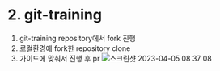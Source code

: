 # 2. git-training

1. git-training repository에서 fork 진행
2. 로컬환경에 fork한 repository clone
3. 가이드에 맞춰서 진행 후 pr
![스크린샷 2023-04-05 08 37 08](https://user-images.githubusercontent.com/76520716/229945620-769309a2-825f-407f-90a4-bcbefa7a9b1d.png)
